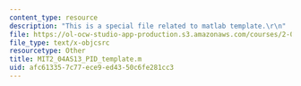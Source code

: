 ```yaml
---
content_type: resource
description: "This is a special file related to matlab template.\r\n"
file: https://ol-ocw-studio-app-production.s3.amazonaws.com/courses/2-04a-systems-and-controls-spring-2013/afc613357c77ece9ed4350c6fe281cc3_MIT2_04AS13_PID_template.m
file_type: text/x-objcsrc
resourcetype: Other
title: MIT2_04AS13_PID_template.m
uid: afc61335-7c77-ece9-ed43-50c6fe281cc3
---
```

